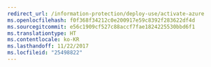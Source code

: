```yaml
---
redirect_url: /information-protection/deploy-use/activate-azure
ms.openlocfilehash: f0f368f34212c0e200917e59c8392f283622df4d
ms.sourcegitcommit: e56c1909cf527c88accf7fae1824225530bbd6f1
ms.translationtype: HT
ms.contentlocale: ko-KR
ms.lasthandoff: 11/22/2017
ms.locfileid: "25498822"
---
```

